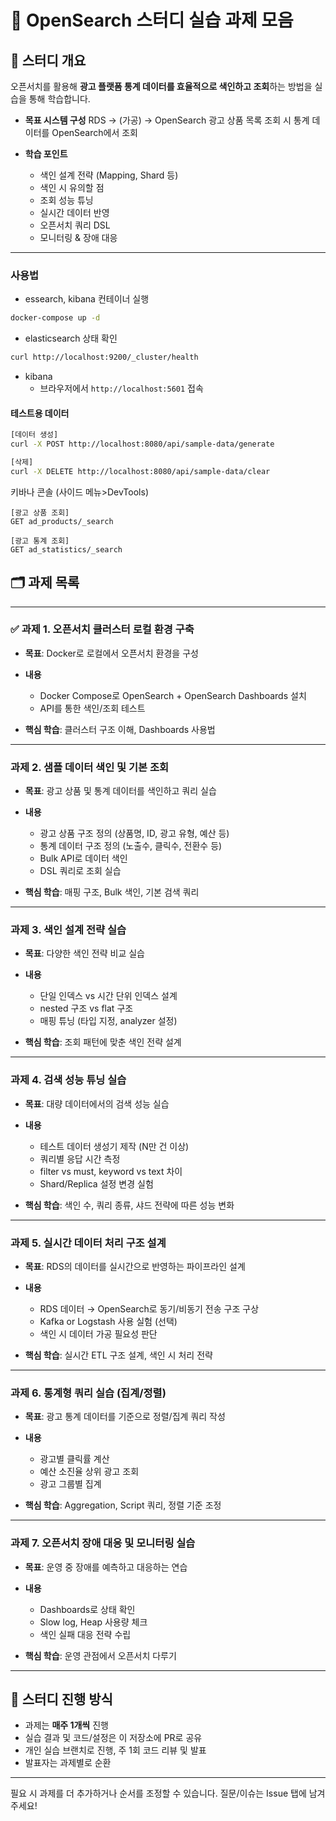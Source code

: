 # 🧠 OpenSearch 스터디 실습 과제 모음

## 📌 스터디 개요

오픈서치를 활용해 **광고 플랫폼 통계 데이터를 효율적으로 색인하고 조회**하는 방법을 실습을 통해 학습합니다.

* **목표 시스템 구성**
  RDS → (가공) → OpenSearch
  광고 상품 목록 조회 시 통계 데이터를 OpenSearch에서 조회

* **학습 포인트**

    * 색인 설계 전략 (Mapping, Shard 등)
    * 색인 시 유의할 점
    * 조회 성능 튜닝
    * 실시간 데이터 반영
    * 오픈서치 쿼리 DSL
    * 모니터링 & 장애 대응
---
### 사용법
- essearch, kibana 컨테이너 실행
```bash
docker-compose up -d
```

- elasticsearch 상태 확인
```bash
curl http://localhost:9200/_cluster/health
```

- kibana
  - 브라우저에서 `http://localhost:5601` 접속

#### 테스트용 데이터
```bash
[데이터 생성]
curl -X POST http://localhost:8080/api/sample-data/generate

[삭제]
curl -X DELETE http://localhost:8080/api/sample-data/clear
```

키바나 콘솔 (사이드 메뉴>DevTools)
```aiignore
[광고 상품 조회]
GET ad_products/_search

[광고 통계 조회]
GET ad_statistics/_search
```




## 🗂 과제 목록

---

### ✅ 과제 1. 오픈서치 클러스터 로컬 환경 구축

* **목표**: Docker로 로컬에서 오픈서치 환경을 구성
* **내용**

    * Docker Compose로 OpenSearch + OpenSearch Dashboards 설치
    * API를 통한 색인/조회 테스트
* **핵심 학습**: 클러스터 구조 이해, Dashboards 사용법

---

### 과제 2. 샘플 데이터 색인 및 기본 조회

* **목표**: 광고 상품 및 통계 데이터를 색인하고 쿼리 실습
* **내용**

    * 광고 상품 구조 정의 (상품명, ID, 광고 유형, 예산 등)
    * 통계 데이터 구조 정의 (노출수, 클릭수, 전환수 등)
    * Bulk API로 데이터 색인
    * DSL 쿼리로 조회 실습
* **핵심 학습**: 매핑 구조, Bulk 색인, 기본 검색 쿼리

---

### 과제 3. 색인 설계 전략 실습

* **목표**: 다양한 색인 전략 비교 실습
* **내용**

    * 단일 인덱스 vs 시간 단위 인덱스 설계
    * nested 구조 vs flat 구조
    * 매핑 튜닝 (타입 지정, analyzer 설정)
* **핵심 학습**: 조회 패턴에 맞춘 색인 전략 설계

---

### 과제 4. 검색 성능 튜닝 실습

* **목표**: 대량 데이터에서의 검색 성능 실습
* **내용**

    * 테스트 데이터 생성기 제작 (N만 건 이상)
    * 쿼리별 응답 시간 측정
    * filter vs must, keyword vs text 차이
    * Shard/Replica 설정 변경 실험
* **핵심 학습**: 색인 수, 쿼리 종류, 샤드 전략에 따른 성능 변화

---

### 과제 5. 실시간 데이터 처리 구조 설계

* **목표**: RDS의 데이터를 실시간으로 반영하는 파이프라인 설계
* **내용**

    * RDS 데이터 → OpenSearch로 동기/비동기 전송 구조 구상
    * Kafka or Logstash 사용 실험 (선택)
    * 색인 시 데이터 가공 필요성 판단
* **핵심 학습**: 실시간 ETL 구조 설계, 색인 시 처리 전략

---

### 과제 6. 통계형 쿼리 실습 (집계/정렬)

* **목표**: 광고 통계 데이터를 기준으로 정렬/집계 쿼리 작성
* **내용**

    * 광고별 클릭률 계산
    * 예산 소진율 상위 광고 조회
    * 광고 그룹별 집계
* **핵심 학습**: Aggregation, Script 쿼리, 정렬 기준 조정

---

### 과제 7. 오픈서치 장애 대응 및 모니터링 실습

* **목표**: 운영 중 장애를 예측하고 대응하는 연습
* **내용**

    * Dashboards로 상태 확인
    * Slow log, Heap 사용량 체크
    * 색인 실패 대응 전략 수립
* **핵심 학습**: 운영 관점에서 오픈서치 다루기

---

## 📘 스터디 진행 방식

* 과제는 **매주 1개씩** 진행
* 실습 결과 및 코드/설정은 이 저장소에 PR로 공유
* 개인 실습 브랜치로 진행, 주 1회 코드 리뷰 및 발표
* 발표자는 과제별로 순환

---

필요 시 과제를 더 추가하거나 순서를 조정할 수 있습니다.
질문/이슈는 Issue 탭에 남겨주세요!
